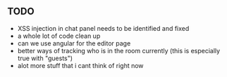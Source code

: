 TODO
----

* XSS injection in chat panel needs to be identified and fixed
* a whole lot of code clean up
* can we use angular for the editor page
* better ways of tracking who is in the room currently (this is especially true with "guests")
* alot more stuff that i cant think of right now